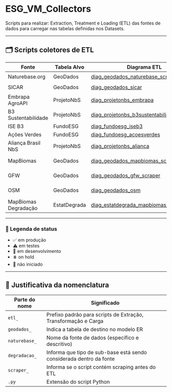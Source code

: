 # ESG_VM_Collectors

Scripts para realizar: Extraction, Treatment e Loading (ETL) das fontes de dados para carregar nas tabelas definidas nos Datasets.

---

## 🗂️ Scripts coletores de ETL

| Fonte                  | Tabela Alvo       | Diagrama ETL                                                                  | Script Python                                                                      | Status             |
|------------------------|-------------------|-------------------------------------------------------------------------------|-------------------------------------------------------------------------------------|--------------------|
| Naturebase.org         | GeoDados          | [diag_geodados_naturebase_scraper](./diag_geodados_naturebase_scraper.md)   | [etl_geodados_naturebase_scraper.py](./etl_geodados_naturebase_scraper.py)       | ⏸️ on hold         |
| SICAR                  | GeoDados          | [diag_geodados_sicar](./diag_geodados_sicar.md)                             | [etl_geodados_sicar.py](./etl_geodados_sicar.py)                                 | ⏸️ on hold         |
| Embrapa AgroAPI        | ProjetoNbS        | [diag_projetonbs_embrapa](./diag_projetonbs_embrapa.md)                     | [etl_projetonbs_embrapa.py](./etl_projetonbs_embrapa.py)                         | 🚫 não iniciado    |
| B3 Sustentabilidade    | ProjetoNbS        | [diag_projetonbs_b3sustentabilidade](./diag_projetonbs_b3sustentabilidade.md)| [etl_projetonbs_b3sustentabilidade.py](./etl_projetonbs_b3sustentabilidade.py)   | 🚫 não iniciado    |
| ISE B3                 | FundoESG          | [diag_fundoesg_iseb3](./diag_fundoesg_iseb3.md)                             | [etl_fundoesg_iseb3.py](./etl_fundoesg_iseb3.py)                                 | 🚫 não iniciado    |
| Ações Verdes           | FundoESG          | [diag_fundoesg_acoesverdes](./diag_fundoesg_acoesverdes.md)                 | [etl_fundoesg_acoesverdes.py](./etl_fundoesg_acoesverdes.py)                     | 🚫 não iniciado    |
| Aliança Brasil NbS     | ProjetoNbS        | [diag_projetonbs_alianca](./diag_projetonbs_alianca.md)                     | [etl_projetonbs_alianca.py](./etl_projetonbs_alianca.py)                         | 🚫 não iniciado    |
| MapBiomas              | GeoDados          | [diag_geodados_mapbiomas_scraper](./diag_geodados_mapbiomas_scraper.md)     | [etl_geodados_mapbiomas_scraper.py](./etl_geodados_mapbiomas_scraper.py)         | 🚧 em desenvolvimento |
| GFW                    | GeoDados          | [diag_geodados_gfw_scraper](./diag_geodados_gfw_scraper.md)                 | [etl_geodados_gfw_scraper.py](./etl_geodados_gfw_scraper.py)                     | 🚧 em desenvolvimento |
| OSM                    | GeoDados          | [diag_geodados_osm](./diag_geodados_osm.md)                                 | [etl_geodados_osm.py](./etl_geodados_osm.py)                                     | 🚧 em desenvolvimento |
| MapBiomas Degradação   | EstatDegrada      | [diag_estatdegrada_mapbiomas_degradacao](./diag_estatdegrada_mapbiomas_degradacao.md) | [etl_estatdegrada_mapbiomas_degradacao.py](./etl_estatdegrada_mapbiomas_degradacao.py) | ⚠️ em testes       |

---

### 🔖 Legenda de status

- ✅ em produção
- ⚠️ em testes
- 🚧 em desenvolvimento
- ⏸️ on hold
- 🚫 não iniciado

---

## 🧩 Justificativa da nomenclatura

| Parte do nome   | Significado                                                                 |
|------------------|------------------------------------------------------------------------------|
| `etl_`           | Prefixo padrão para scripts de Extração, Transformação e Carga              |
| `geodados_`      | Indica a tabela de destino no modelo ER                                     |
| `naturebase_`    | Nome da fonte de dados (específico e descritivo)                            |
| `degradacao_`    | Informa que tipo de sub-base está sendo considerada dentro da fonte         |
| `scraper_`       | Informa se o script contém scraping antes do ETL                            |
| `.py`            | Extensão do script Python                                                   |
